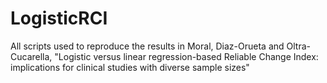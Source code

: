 # LogisticRCI

All scripts used to reproduce the results in Moral, Diaz-Orueta and Oltra-Cucarella, "Logistic versus linear regression-based Reliable Change Index: implications for clinical studies with diverse sample sizes"
